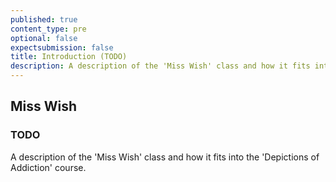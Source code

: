 ```yaml
---
published: true
content_type: pre
optional: false
expectsubmission: false
title: Introduction (TODO)
description: A description of the 'Miss Wish' class and how it fits into the 'Depictions of Addiction' course.
---
```

## Miss Wish

### TODO
A description of the 'Miss Wish' class and how it fits into the 'Depictions of Addiction' course.
